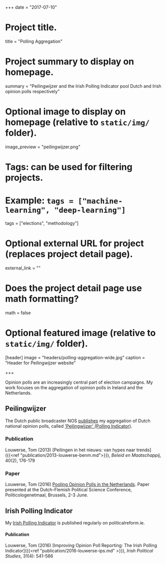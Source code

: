 +++
date = "2017-07-10"

# Project title.
title = "Polling Aggregation"

# Project summary to display on homepage.
summary = "Peilingwijzer and the Irish Polling Indicator pool Dutch and Irish opinion polls respectively"

# Optional image to display on homepage (relative to `static/img/` folder).
image_preview = "peilingwijzer.png"

# Tags: can be used for filtering projects.
# Example: `tags = ["machine-learning", "deep-learning"]`
tags = ["elections", "methodology"]

# Optional external URL for project (replaces project detail page).
external_link = ""

# Does the project detail page use math formatting?
math = false

# Optional featured image (relative to `static/img/` folder).
[header]
image = "headers/polling-aggregation-wide.jpg"
caption = "Header for Peilingwijzer website"

+++

Opinion polls are an increasingly central part of election campaigns. My work focuses on the aggregation of opinion polls in Ireland and the Netherlands.

## Peilingwijzer 
The Dutch public broadcaster NOS [publishes](http://www.peilingwijzer.nl) my aggregation of Dutch national opinion polls, called ['Peilingwijzer' (Polling Indicator)](http://peilingwijzer.tomlouwerse.nl/). 

### Publication
Louwerse, Tom (2013) [Peilingen in het nieuws: van hypes naar trends]({{<ref "publication/2013-louwerse-benm.md">}}), *Beleid en Maatschappij*, 40(2), 176-179

### Paper
Louwerse, Tom (2016) [Pooling Opinion Polls in the Netherlands](/papers). Paper presented at the Dutch-Flemish Political Science Conference, Politicologenetmaal, Brussels, 2-3 June.


## Irish Polling Indicator
My [Irish Polling Indicator](http://www.pollingindicator.com/) is published regularly on politicalreform.ie.

#### Publication
Louwerse, Tom (2016) [Improving Opinion Poll Reporting: The Irish Polling Indicator]({{<ref "publication/2016-louwerse-ips.md" >}}), *Irish Political Studies*, 31(4): 541-566
